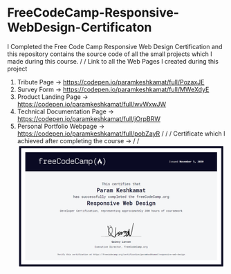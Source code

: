 # FreeCodeCamp-Responsive-WebDesign-Certificaton
I Completed the Free Code Camp Responsive Web Design Certification and this repository contains the source code of all the small projects which I made during this course.
/
/
Link to all the Web Pages I created during this project
1. Tribute Page -> https://codepen.io/paramkeshkamat/full/PozaxJE
2. Survey Form -> https://codepen.io/paramkeshkamat/full/MWeXdyE
3. Product Landing Page -> https://codepen.io/paramkeshkamat/full/wvWxwJW
4. Technical Documentation Page -> https://codepen.io/paramkeshkamat/full/jOrpBRW
5. Personal Portfolio Webpage -> https://codepen.io/paramkeshkamat/full/pobZayR
/
/
/
Certificate which I achieved after completing the course -> 
/
/
![certificate](freecodecamp_responsive_webdesign_certificate.png)
